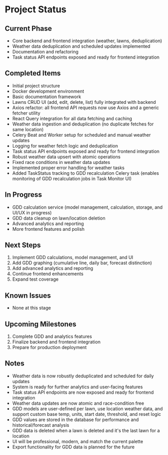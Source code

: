 # Project Status

## Current Phase

- Core backend and frontend integration (weather, lawns, deduplication)
- Weather data deduplication and scheduled updates implemented
- Documentation and refactoring
- Task status API endpoints exposed and ready for frontend integration

## Completed Items

- Initial project structure
- Docker development environment
- Basic documentation framework
- Lawns CRUD UI (add, edit, delete, list) fully integrated with backend
- Axios refactor: all frontend API requests now use Axios and a generic fetcher utility
- React Query integration for all data fetching and caching
- Weather data ingestion and deduplication (no duplicate fetches for same location)
- Celery Beat and Worker setup for scheduled and manual weather updates
- Logging for weather fetch logic and deduplication
- Task status API endpoints exposed and ready for frontend integration
- Robust weather data upsert with atomic operations
- Fixed race conditions in weather data updates
- Implemented proper error handling for weather tasks
- Added TaskStatus tracking to GDD recalculation Celery task (enables monitoring of GDD recalculation jobs in Task Monitor UI)

## In Progress

- GDD calculation service (model management, calculation, storage, and UI/UX in progress)
- GDD data cleanup on lawn/location deletion
- Advanced analytics and reporting
- More frontend features and polish

## Next Steps

1. Implement GDD calculations, model management, and UI
2. Add GDD graphing (cumulative line, daily bar, forecast distinction)
3. Add advanced analytics and reporting
4. Continue frontend enhancements
5. Expand test coverage

## Known Issues

- None at this stage

## Upcoming Milestones

1. Complete GDD and analytics features
2. Finalize backend and frontend integration
3. Prepare for production deployment

## Notes

- Weather data is now robustly deduplicated and scheduled for daily updates
- System is ready for further analytics and user-facing features
- Task status API endpoints are now exposed and ready for frontend integration
- Weather data updates are now atomic and race-condition free
- GDD models are user-defined per lawn, use location weather data, and support custom base temp, units, start date, threshold, and reset logic
- GDD values are stored in the database for performance and historical/forecast analysis
- GDD data is deleted when a lawn is deleted and it's the last lawn for a location
- UI will be professional, modern, and match the current palette
- Export functionality for GDD data is planned for the future
